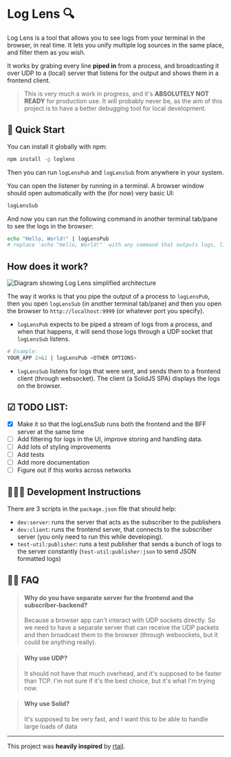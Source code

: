 # Log Lens 🔍
Log Lens is a tool that allows you to see logs from your terminal in the browser, in real time. It lets you unify multiple log sources in the same place, and filter them as you wish.

It works by grabing every line **piped in** from a process, and broadcasting it over UDP to a (local) server that listens for the output and shows them in a frontend client.

> This is very much a work in progress, and it's **ABSOLUTELY NOT READY** for production use. It will probably never be, as the aim of this project is to have a better debugging tool for local development.

## 🚀 Quick Start
You can install it globally with npm:

```bash
npm install -g loglens
```

Then you can run `logLensPub` and `logLensSub` from anywhere in your system.

You can open the listener by running in a terminal. A browser window should open automatically with the (for now) very basic UI:
```bash
logLensSub
```

And now you can run the following command in another terminal tab/pane to see the logs in the browser:

```bash
echo "Hello, World!" | logLensPub
# replace `echo "Hello, World!"` with any command that outputs logs, like your server (`npm run dev`), or a test suite (`npm test`), etc.
```

## How does it work?

![Diagram showing Log Lens simplified architecture](https://i.imgur.com/rWMpZpx.png)

The way it works is that you pipe the output of a process to `logLensPub`, then you open `logLensSub` (in another terminal tab/pane) and then you open the browser to `http://localhost:9999` (or whatever port you specify).



 - `logLensPub` expects to be piped a stream of logs from a process, and when that happens, it will send those logs through a UDP socket that `logLensSub` listens.
  ```bash
 # Example:
  YOUR_APP 2>&1 | logLensPub <OTHER OPTIONS>
 ```
 - `logLensSub` listens for logs that were sent, and sends them to a frontend client (through websocket). The client (a SolidJS SPA) displays the logs on the browser.

## ☑ TODO LIST:
 - [x] Make it so that the logLensSub runs both the frontend and the BFF server at the same time
 - [ ] Add filtering for logs in the UI, improve storing and handling data.
 - [ ] Add lots of styling improvements
 - [ ] Add tests
 - [ ] Add more documentation
 - [ ] Figure out if this works across networks

## 🧑🏻‍💻 Development Instructions

There are 3 scripts in the `package.json` file that should help:
  - `dev:server`: runs the server that acts as the subscriber to the publishers
  - `dev:client`: runs the frontend server, that connects to the subscriber server (you only need to run this while developing).
  - `test-util:publisher`: runs a test publisher that sends a bunch of logs to the server constantly (`test-util:publisher:json` to send JSON formatted logs)

## 🙋🏻 FAQ
>#### Why do you have separate server for the frontend and the subscriber-backend?
> Because a browser app can't interact with UDP sockets directly. So we need to have a separate server that can receive the UDP packets and then broadcast them to the browser (through websockets, but it could be anything really).

>#### Why use UDP?
> It should not have that much overhead, and it's supposed to be faster than TCP. I'm not sure if it's the best choice, but it's what I'm trying now.

>#### Why use Solid?
> It's supposed to be very fast, and I want this to be able to handle large loads of data

--- 
This project was **heavily inspired** by [rtail](https://github.com/kilianc/rtail).
